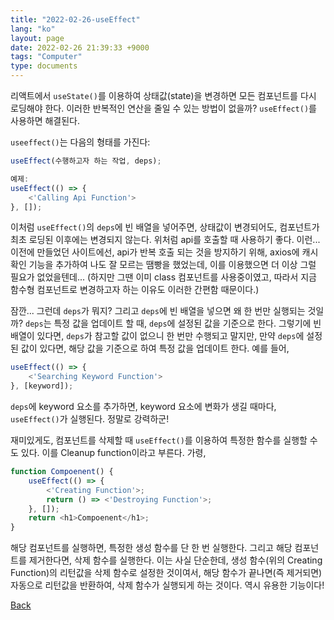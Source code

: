 ```yaml
---
title: "2022-02-26-useEffect"
lang: "ko"
layout: page
date: 2022-02-26 21:39:33 +9000
tags: "Computer"
type: documents
---
```

<!--  [[Computer]] -->

리액트에서 `useState()`를 이용하여 상태값(state)을 변경하면 모든 컴포넌트를 다시 로딩해야 한다. 이러한 반복적인 연산을 줄일 수 있는 방법이 없을까? `useEffect()`를 사용하면 해결된다.

`useeffect()`는 다음의 형태를 가진다:

```javascript
useEffect(수행하고자 하는 작업, deps);

예제:
useEffect(() => {
    <'Calling Api Function'>
}, []);
```

이처럼 `useEffect()`의 `deps`에 빈 배열을 넣어주면, 상태값이 변경되어도, 컴포넌트가 최초 로딩된 이후에는 변경되지 않는다. 위처럼 api를 호출할 때 사용하기 좋다. 이런... 이전에 만들었던 사이트에선, api가 반복 호출 되는 것을 방지하기 위해, axios에 캐시 확인 기능을 추가하여 나도 잘 모르는 땜빵을 했었는데, 이를 이용했으면 더 이상 그럴 필요가 없었을텐데... (하지만 그땐 이미 class 컴포넌트를 사용중이였고, 따라서 지금 함수형 컴포넌트로 변경하고자 하는 이유도 이러한 간편함 때문이다.)

잠깐... 그런데 `deps`가 뭐지? 그리고 `deps`에 빈 배열을 넣으면 왜 한 번만 실행되는 것일까? `deps`는 특정 값을 업데이트 할 때, `deps`에 설정된 값을 기준으로 한다. 그렇기에 빈 배열이 있다면, `deps`가 참고할 값이 없으니 한 번만 수행되고 말지만, 만약 `deps`에 설정된 값이 있다면, 해당 값을 기준으로 하여 특정 값을 업데이트 한다. 예를 들어,

```javascript
useEffect(() => {
    <'Searching Keyword Function'>
}, [keyword]);
```

`deps`에 keyword 요소를 추가하면, keyword 요소에 변화가 생길 때마다, `useEffect()`가 실행된다. 정말로 강력하군!

재미있게도, 컴포넌트를 삭제할 때 `useEffect()`를 이용하여 특정한 함수를 실행할 수도 있다. 이를 Cleanup function이라고 부른다. 가령,

```javascript
function Compoenent() {
    useEffect(() => {
        <'Creating Function'>;
        return () => <'Destroying Function'>;
    }, []);
    return <h1>Compoenent</h1>;
}
```

해당 컴포넌트를 실행하면, 특정한 생성 함수를 단 한 번 실행한다. 그리고 해당 컴포넌트를 제거한다면, 삭제 함수를 실행한다. 이는 사실 단순한데, 생성 함수(위의 Creating Function)의 리턴값을 삭제 함수로 설정한 것이여서, 해당 함수가 끝나면(즉 제거되면) 자동으로 리턴값을 반환하여, 삭제 함수가 실행되게 하는 것이다. 역시 유용한 기능이다!

[Back](../../index.md)
